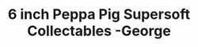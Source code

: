 ---
id: PE06980
title: 6 inch Peppa Pig Supersoft Collectables -George
price:
    hkd: 100
    twd: 400
dimensions:
    w: 14
    l: 7
    h: 15
    unit: cm
imgs: 
    - 'images/products/6-inch-peppa-pig-super-soft-collectables-george.png'
---